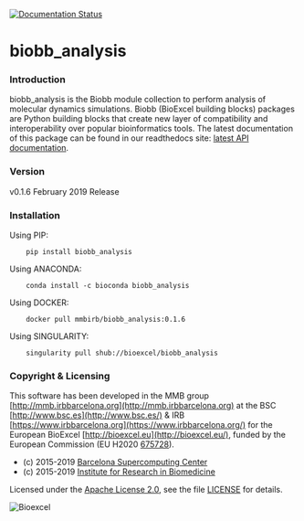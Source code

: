[![Documentation Status](https://readthedocs.org/projects/biobb-analysis/badge/?version=latest)](https://biobb-analysis.readthedocs.io/en/latest/?badge=latest)

# biobb_analysis

### Introduction
biobb_analysis is the Biobb module collection to perform analysis of molecular dynamics simulations.
Biobb (BioExcel building blocks) packages are Python building blocks that
create new layer of compatibility and interoperability over popular
bioinformatics tools.
The latest documentation of this package can be found in our readthedocs site:
[latest API documentation](http://biobb_analysis.readthedocs.io/en/latest/).

### Version
v0.1.6 February 2019 Release

### Installation
Using PIP:

        pip install biobb_analysis

Using ANACONDA:

        conda install -c bioconda biobb_analysis

Using DOCKER:

        docker pull mmbirb/biobb_analysis:0.1.6

Using SINGULARITY:

        singularity pull shub://bioexcel/biobb_analysis

### Copyright & Licensing
This software has been developed in the MMB group [http://mmb.irbbarcelona.org](http://mmb.irbbarcelona.org) at the
BSC [http://www.bsc.es](http://www.bsc.es/) & IRB [https://www.irbbarcelona.org](https://www.irbbarcelona.org/) for the European BioExcel [http://bioexcel.eu](http://bioexcel.eu/), funded by the European Commission
(EU H2020 [675728](http://cordis.europa.eu/projects/675728)).

* (c) 2015-2019 [Barcelona Supercomputing Center](https://www.bsc.es/)
* (c) 2015-2019 [Institute for Research in Biomedicine](https://www.irbbarcelona.org/)

Licensed under the
[Apache License 2.0](https://www.apache.org/licenses/LICENSE-2.0), see the file
[LICENSE](LICENSE) for details.

![](https://bioexcel.eu/wp-content/uploads/2015/12/Bioexcell_logo_1080px_transp.png "Bioexcel")
